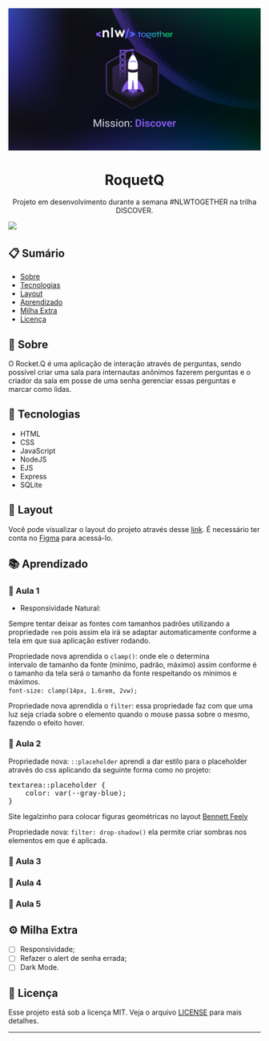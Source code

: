 <img src="Thumbnail_NLW_Missao-5.png">
<h1 align="center"> RoquetQ </h1>
<p align="center">
    Projeto em desenvolvimento durante a semana #NLWTOGETHER na trilha DISCOVER.
</p>


<img src="home.svg">

<h2>📋 Sumário</h2>

- [Sobre](#id00)
- [Tecnologias](#id01)
- [Layout](#id02)
- [Aprendizado](#id03)
- [Milha Extra](#id04)
- [Licença](#id05)


<h2>📖 Sobre <a name="id00"></a></h2>
O Rocket.Q é uma aplicação de interação através de perguntas, sendo possível criar uma sala para internautas anônimos fazerem perguntas e o criador da sala em posse de uma senha gerenciar essas perguntas e marcar como lidas.


<h2>🚀 Tecnologias <a name="id01"></a></h2>

- HTML
- CSS
- JavaScript
- NodeJS
- EJS
- Express
- SQLite

<h2>🔖 Layout <a name="id02"></a></h2>
Você pode visualizar o layout do projeto através desse <a href="https://www.figma.com/file/vp3iFfd1ohCbHyDX9jCiQi/Roquet.q-%2302?node-id=0%3A1">link</a>. É necessário ter conta no <a href="https://www.figma.com/?fuid=">Figma</a> para acessá-lo.

<h2>📚 Aprendizado <a name="id03"></a></h2>

<h3>📌 Aula 1</h3>

- Responsividade Natural:
<p>
Sempre tentar deixar as fontes com tamanhos padrões utilizando a propriedade <code>rem</code> pois assim ela irá se adaptar automaticamente conforme a tela em que sua aplicação estiver rodando.
</p>
<p>
Propriedade nova aprendida o <code>clamp()</code>: onde ele o determina intervalo de tamanho da fonte (minímo, padrão, máximo) assim conforme é o tamanho da tela será o tamanho da fonte respeitando os minimos e máximos. </br>
<code>font-size: clamp(14px, 1.6rem, 2vw);</code>
</p>
<p>
Propriedade nova aprendida o <code>filter</code>: essa propriedade faz com que uma luz seja criada sobre o elemento quando o mouse passa sobre o mesmo, fazendo o efeito hover.
</p>

<h3>📌 Aula 2</h3>

<p>
Propriedade nova: <code>::placeholder</code> aprendi a dar estilo para o placeholder através do css aplicando da seguinte forma como no projeto:
</p>

<pre>
textarea::placeholder {
    color: var(--gray-blue);
}
</pre>

<p>
    Site legalzinho para colocar figuras geométricas no layout <a href="https://bennettfeely.com/">Bennett Feely</a>
</p>

<p>
Propriedade nova: <code>filter: drop-shadow()</code> ela permite criar sombras nos elementos em que é aplicada.
</p>

<h3>📌 Aula 3</h3>

<h3>📌 Aula 4</h3>

<h3>📌 Aula 5</h3>

<h2>⚙️ Milha Extra <a name="id04"></a></h2>

- [ ] Responsividade;
- [ ] Refazer o alert de senha errada;
- [ ] Dark Mode.

<h2>📝 Licença <a name="id05"></a></h2>

Esse projeto está sob a licença MIT. Veja o arquivo [LICENSE](LICENSE) para mais detalhes.

---
